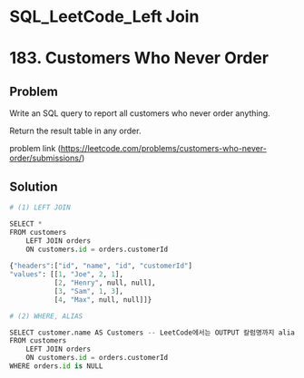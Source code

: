 # SQL_LeetCode_Left Join

# 183. Customers Who Never Order

## Problem
Write an SQL query to report all customers who never order anything.

Return the result table in any order.

problem link (https://leetcode.com/problems/customers-who-never-order/submissions/)

## Solution


```python
# (1) LEFT JOIN

SELECT *
FROM customers
    LEFT JOIN orders
    ON customers.id = orders.customerId
    
{"headers":["id", "name", "id", "customerId"]
"values": [[1, "Joe", 2, 1],
           [2, "Henry", null, null],
           [3, "Sam", 1, 3],
           [4, "Max", null, null]]}
```


```python
# (2) WHERE, ALIAS

SELECT customer.name AS Customers -- LeetCode에서는 OUTPUT 칼럼명까지 alias 정확하게 맞춰줘야 함
FROM customers
    LEFT JOIN orders
    ON customers.id = orders.customerId
WHERE orders.id is NULL
```
